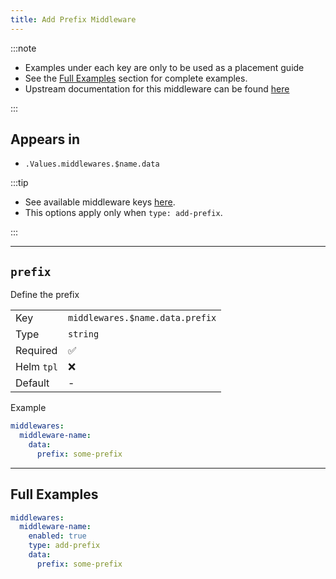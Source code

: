 ```yaml
---
title: Add Prefix Middleware
---
```


:::note

- Examples under each key are only to be used as a placement guide
- See the [Full Examples](/common/middlewares/add-prefix#full-examples) section for complete examples.
- Upstream documentation for this middleware can be found [here](https://doc.traefik.io/traefik/middlewares/http/addprefix)

:::

## Appears in

- `.Values.middlewares.$name.data`

:::tip

- See available middleware keys [here](/common/middlewares).
- This options apply only when `type: add-prefix`.

:::

---

## `prefix`

Define the prefix

|            |                                 |
| ---------- | ------------------------------- |
| Key        | `middlewares.$name.data.prefix` |
| Type       | `string`                        |
| Required   | ✅                               |
| Helm `tpl` | ❌                               |
| Default    | -                               |

Example

```yaml
middlewares:
  middleware-name:
    data:
      prefix: some-prefix
```

---

## Full Examples

```yaml
middlewares:
  middleware-name:
    enabled: true
    type: add-prefix
    data:
      prefix: some-prefix
```
